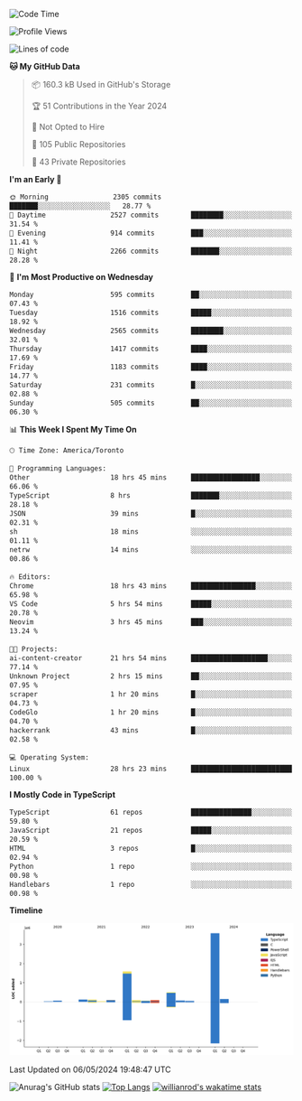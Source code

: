 <!--START_SECTION:waka-->
![Code Time](http://img.shields.io/badge/Code%20Time-1%2C519%20hrs%2027%20mins-blue)

![Profile Views](http://img.shields.io/badge/Profile%20Views-0-blue)

![Lines of code](https://img.shields.io/badge/From%20Hello%20World%20I%27ve%20Written-6.5%20million%20lines%20of%20code-blue)

**🐱 My GitHub Data** 

> 📦 160.3 kB Used in GitHub's Storage 
 > 
> 🏆 51 Contributions in the Year 2024
 > 
> 🚫 Not Opted to Hire
 > 
> 📜 105 Public Repositories 
 > 
> 🔑 43 Private Repositories 
 > 
**I'm an Early 🐤** 

```text
🌞 Morning                2305 commits        ███████░░░░░░░░░░░░░░░░░░   28.77 % 
🌆 Daytime                2527 commits        ████████░░░░░░░░░░░░░░░░░   31.54 % 
🌃 Evening                914 commits         ███░░░░░░░░░░░░░░░░░░░░░░   11.41 % 
🌙 Night                  2266 commits        ███████░░░░░░░░░░░░░░░░░░   28.28 % 
```
📅 **I'm Most Productive on Wednesday** 

```text
Monday                   595 commits         ██░░░░░░░░░░░░░░░░░░░░░░░   07.43 % 
Tuesday                  1516 commits        █████░░░░░░░░░░░░░░░░░░░░   18.92 % 
Wednesday                2565 commits        ████████░░░░░░░░░░░░░░░░░   32.01 % 
Thursday                 1417 commits        ████░░░░░░░░░░░░░░░░░░░░░   17.69 % 
Friday                   1183 commits        ████░░░░░░░░░░░░░░░░░░░░░   14.77 % 
Saturday                 231 commits         █░░░░░░░░░░░░░░░░░░░░░░░░   02.88 % 
Sunday                   505 commits         ██░░░░░░░░░░░░░░░░░░░░░░░   06.30 % 
```


📊 **This Week I Spent My Time On** 

```text
🕑︎ Time Zone: America/Toronto

💬 Programming Languages: 
Other                    18 hrs 45 mins      █████████████████░░░░░░░░   66.06 % 
TypeScript               8 hrs               ███████░░░░░░░░░░░░░░░░░░   28.18 % 
JSON                     39 mins             █░░░░░░░░░░░░░░░░░░░░░░░░   02.31 % 
sh                       18 mins             ░░░░░░░░░░░░░░░░░░░░░░░░░   01.11 % 
netrw                    14 mins             ░░░░░░░░░░░░░░░░░░░░░░░░░   00.86 % 

🔥 Editors: 
Chrome                   18 hrs 43 mins      ████████████████░░░░░░░░░   65.98 % 
VS Code                  5 hrs 54 mins       █████░░░░░░░░░░░░░░░░░░░░   20.78 % 
Neovim                   3 hrs 45 mins       ███░░░░░░░░░░░░░░░░░░░░░░   13.24 % 

🐱‍💻 Projects: 
ai-content-creator       21 hrs 54 mins      ███████████████████░░░░░░   77.14 % 
Unknown Project          2 hrs 15 mins       ██░░░░░░░░░░░░░░░░░░░░░░░   07.95 % 
scraper                  1 hr 20 mins        █░░░░░░░░░░░░░░░░░░░░░░░░   04.73 % 
CodeGlo                  1 hr 20 mins        █░░░░░░░░░░░░░░░░░░░░░░░░   04.70 % 
hackerrank               43 mins             █░░░░░░░░░░░░░░░░░░░░░░░░   02.58 % 

💻 Operating System: 
Linux                    28 hrs 23 mins      █████████████████████████   100.00 % 
```

**I Mostly Code in TypeScript** 

```text
TypeScript               61 repos            ███████████████░░░░░░░░░░   59.80 % 
JavaScript               21 repos            █████░░░░░░░░░░░░░░░░░░░░   20.59 % 
HTML                     3 repos             █░░░░░░░░░░░░░░░░░░░░░░░░   02.94 % 
Python                   1 repo              ░░░░░░░░░░░░░░░░░░░░░░░░░   00.98 % 
Handlebars               1 repo              ░░░░░░░░░░░░░░░░░░░░░░░░░   00.98 % 
```



**Timeline**

![Lines of Code chart](https://raw.githubusercontent.com/wise-introvert/wise-introvert/master/assets/bar_graph.png)


 Last Updated on 06/05/2024 19:48:47 UTC
<!--END_SECTION:waka-->

![Anurag's GitHub stats](https://github-readme-stats.vercel.app/api?username=wise-introvert&count_private=true&show_icons=true)
[![Top Langs](https://github-readme-stats.vercel.app/api/top-langs/?username=wise-introvert&langs_count=10)](https://github.com/anuraghazra/github-readme-stats)
[![willianrod's wakatime stats](https://github-readme-stats.vercel.app/api/wakatime?username=wiseintrovert)](https://github.com/anuraghazra/github-readme-stats)
